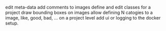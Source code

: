 edit meta-data
add comments to images
define and edit classes for a project
draw bounding boxes on images
allow defining N catogies to a image, like, good, bad, ... on a project level
add ui or logging to the docker setup. 
